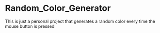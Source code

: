 # Random_Color_Generator
This is just a personal project that generates a random color every time the mouse button is pressed
